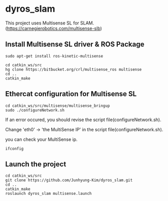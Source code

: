 # dyros_slam

This project uses Multisense SL for SLAM. (https://carnegierobotics.com/multisense-slb)

## Install Multisense SL driver & ROS Package
```
sudo apt-get install ros-kinetic-multisense

cd catkin_ws/src
hg clone https://bitbucket.org/crl/multisense_ros multisense
cd ..
catkin_make
```

## Ethercat configuration for Multisense SL
```
cd catkin_ws/src/multisense/multisense_bringup
sudo ./configureNetwork.sh
```

If an error occured, you should revise the script file(configureNetwork.sh).

Change 'eth0' -> 'the MultiSense IP' in the script file(configureNetwork.sh).

you can check your MultiSense ip.
```
ifconfig
```

## Launch the project
```
cd catkin_ws/src
git clone https://github.com/Junhyung-Kim/dyros_slam.git
cd ..
catkin_make
roslaunch dyros_slam multisense.launch
```
